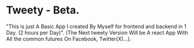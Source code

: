 # Tweety - Beta.
"This is just A Basic App I created By Myself for frontend and backend in 1 Day. (2 hours per Day)".
(The Next tweety Version Will be A react App With All the common futures On Facebook, Twitter(X)...).
